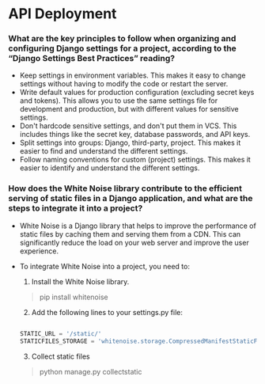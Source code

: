 # API Deployment

### What are the key principles to follow when organizing and configuring Django settings for a project, according to the “Django Settings Best Practices” reading?

- Keep settings in environment variables. This makes it easy to change settings without having to modify the code or restart the server.
- Write default values for production configuration (excluding secret keys and tokens). This allows you to use the same settings file for development and production, but with different values for sensitive settings.
- Don't hardcode sensitive settings, and don't put them in VCS. This includes things like the secret key, database passwords, and API keys.
- Split settings into groups: Django, third-party, project. This makes it easier to find and understand the different settings.
- Follow naming conventions for custom (project) settings. This makes it easier to identify and understand the different settings.

### How does the White Noise library contribute to the efficient serving of static files in a Django application, and what are the steps to integrate it into a project?
- White Noise is a Django library that helps to improve the performance of static files by caching them and serving them from a CDN. This can significantly reduce the load on your web server and improve the user experience.

- To integrate White Noise into a project, you need to:

    1. Install the White Noise library.
    > pip install whitenoise

    2. Add the following lines to your settings.py file:
    ```python
    
    STATIC_URL = '/static/'
    STATICFILES_STORAGE = 'whitenoise.storage.CompressedManifestStaticFilesStorage'
    ```
    3. Collect static files   
    > python manage.py collectstatic
    